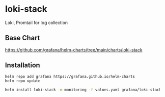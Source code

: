 # loki-stack

Loki, Promtail for log collection

## Base Chart

https://github.com/grafana/helm-charts/tree/main/charts/loki-stack

## Installation

```bash
helm repo add grafana https://grafana.github.io/helm-charts
helm repo update

helm install loki-stack -n monitoring -f values.yaml grafana/loki-stack
```
